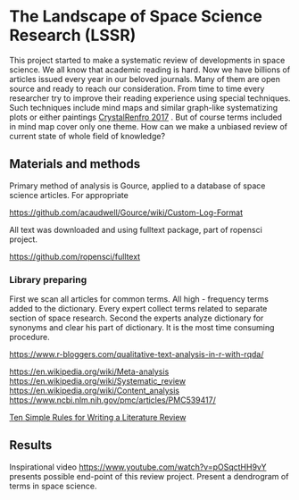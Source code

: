 # The Landscape of Space Science Research (LSSR)
This project started to make a systematic review of developments in space science. We all know that academic reading is hard. Now we have billions of articles issued every year in our beloved journals. Many of them are open source and ready to reach our consideration. From time to time every researcher try to improve their reading experience using special techniques. Such techniques include mind maps and similar graph-like systematizing  plots or either paintings [CrystalRenfro 2017](https://doi.org/10.1016/j.acalib.2017.02.004) . But of course terms included in mind map cover only one theme. How can we make a unbiased review of current state of whole field of knowledge?

## Materials and methods

Primary method of analysis is Gource, applied to a database of space science articles. For appropriate 

<https://github.com/acaudwell/Gource/wiki/Custom-Log-Format>

All text was downloaded and using fulltext package, part of ropensci project.

<https://github.com/ropensci/fulltext>

### Library preparing

First we scan all articles for common terms. All high - frequency terms added to the dictionary. Every expert collect terms related to separate section of space research. Second the experts analyze dictionary for synonyms and clear his part of dictionary. It is the most time consuming procedure. 

<https://www.r-bloggers.com/qualitative-text-analysis-in-r-with-rqda/>



<https://en.wikipedia.org/wiki/Meta-analysis>
<https://en.wikipedia.org/wiki/Systematic_review>
<https://en.wikipedia.org/wiki/Content_analysis>
<https://www.ncbi.nlm.nih.gov/pmc/articles/PMC539417/>



[Ten Simple Rules for Writing a Literature Review]( http://journals.plos.org/ploscompbiol/article?id=10.1371/journal.pcbi.1003149 )


## Results

Inspirational video <https://www.youtube.com/watch?v=pOSqctHH9vY> presents possible end-point of this review project.
Present a dendrogram of terms in space science.

